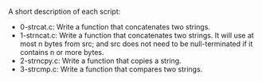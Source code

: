 A short description of each script:
+ 0-strcat.c: Write a function that concatenates two strings.
+ 1-strncat.c: Write a function that concatenates two strings. It will use at most n bytes from src; and src does not need to be null-terminated if it contains n or more bytes.
+ 2-strncpy.c: Write a function that copies a string.
+ 3-strcmp.c: Write a function that compares two strings.
